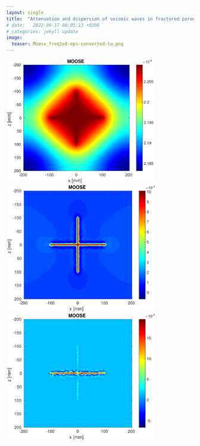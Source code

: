 ```yaml
---
layout: single
title:  "Attenuation and dispersion of seismic waves in fractured porous media"
# date:   2022-09-17 00:05:13 +0200
# categories: jekyll update
image:
  teaser: Moose_freq1e0-eps-converted-to.png
---
```


<img src="/assets/images/05attenuation-seismic-waves/Moose_freq1e-4-eps-converted-to.png" alt="mesh_front" width="400"/>
<img src="/assets/images/05attenuation-seismic-waves/Moose_freq1e0-eps-converted-to.png" alt="mesh_front" width="400"/>
<img src="/assets/images/05attenuation-seismic-waves/Moose_freq1e4-eps-converted-to.png" alt="mesh_front" width="400"/>

